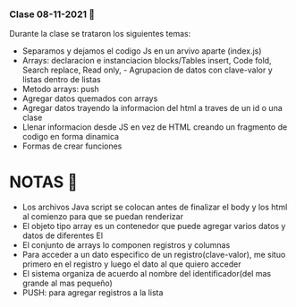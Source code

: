 ### Clase 08-11-2021 🤡

Durante la clase se trataron los siguientes temas:

- Separamos y dejamos el codigo Js en un arvivo aparte (index.js)
- Arrays: declaracion e instanciacion blocks/Tables insert, Code fold, Search replace, Read only, - Agrupacion de datos con clave-valor y listas dentro de listas
- Metodo arrays: push
- Agregar datos quemados con arrays
- Agregar datos trayendo la informacion del html a traves de un id o una clase
- Llenar informacion desde JS en vez de HTML creando un fragmento de codigo en forma dinamica
- Formas de crear funciones

# NOTAS  🤗

- Los archivos Java script se colocan antes de finalizar el body y los html al comienzo para que
   se puedan renderizar
- El objeto tipo array es un contenedor que puede agregar varios datos y datos de diferentes El 
- El conjunto de arrays lo componen registros y columnas
- Para acceder a un dato especifico de un registro(clave-valor), me situo primero en el registro y luego el dato al que quiero acceder
- El sistema organiza de acuerdo al nombre del identificador(del mas grande al mas pequeño)
- PUSH: para agregar registros a la lista